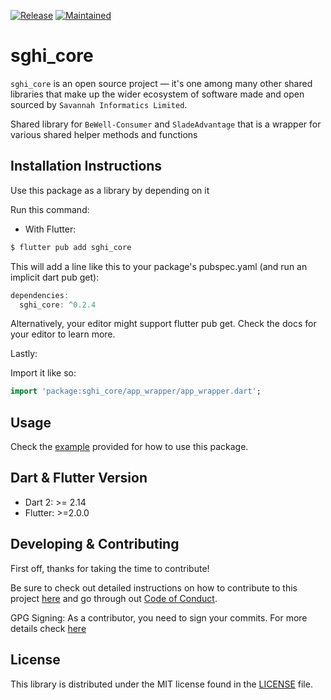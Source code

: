 [![Release](https://img.shields.io/badge/PreRelease-^0.2.4-success.svg?style=for-the-badge)](https://shields.io/)
[![Maintained](https://img.shields.io/badge/Maintained-Actively-informational.svg?style=for-the-badge)](https://shields.io/)

# sghi_core

`sghi_core` is an open source project &mdash; it's one among many other shared libraries that make up the wider ecosystem of software made and open sourced by `Savannah Informatics Limited`.

Shared library for `BeWell-Consumer` and `SladeAdvantage` that is a wrapper for various shared helper methods and functions

## Installation Instructions

Use this package as a library by depending on it

Run this command:

- With Flutter:

```dart
$ flutter pub add sghi_core
```

This will add a line like this to your package's pubspec.yaml (and run an implicit dart pub get):

```dart
dependencies:
  sghi_core: ^0.2.4
```

Alternatively, your editor might support flutter pub get. Check the docs for your editor to learn more.

Lastly:

Import it like so:

```dart
import 'package:sghi_core/app_wrapper/app_wrapper.dart';
```

## Usage

Check the [example](https://github.com/savannahghi/sghi_core/blob/main/example/readme.md) provided for how to use this package.

## Dart & Flutter Version

- Dart 2: >= 2.14
- Flutter: >=2.0.0

## Developing & Contributing

First off, thanks for taking the time to contribute!

Be sure to check out detailed instructions on how to contribute to this project [here](https://github.com/savannahghi/sghi_core/blob/main/CONTRIBUTING.md) and go through out [Code of Conduct](https://github.com/savannahghi/sghi_core/blob/main/CODE_OF_CONDUCT.md).

GPG Signing: 
As a contributor, you need to sign your commits. For more details check [here](https://docs.github.com/en/github/authenticating-to-github/managing-commit-signature-verification/signing-commits)

## License

This library is distributed under the MIT license found in the [LICENSE](https://github.com/savannahghi/sghi_core/blob/main/LICENSE) file.